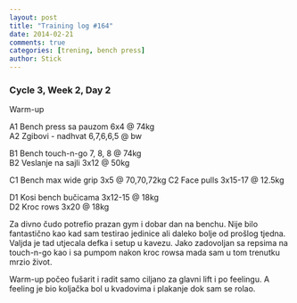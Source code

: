 ```yaml
---
layout: post
title: "Training log #164"
date: 2014-02-21
comments: true
categories: [trening, bench press]
author: Stick
---
```


### Cycle 3, Week 2, Day 2  

Warm-up  

A1 Bench press sa pauzom 6x4 @ 74kg  
A2 Zgibovi - nadhvat 6,7,6,6,5 @ bw  

B1 Bench touch-n-go 7, 8, 8 @ 74kg  
B2 Veslanje na sajli 3x12 @ 50kg  

C1 Bench max wide grip 3x5 @ 70,70,72kg 
C2 Face pulls 3x15-17 @ 12.5kg  

D1 Kosi bench bučicama 3x12-15 @ 18kg  
D2 Kroc rows 3x20 @ 18kg  

Za divno čudo potrefio prazan gym i dobar dan na benchu. Nije bilo fantastično kao kad sam testirao jedinice ali daleko bolje od prošlog tjedna. Valjda je tad utjecala defka i setup u kavezu. Jako zadovoljan sa repsima na touch-n-go kao i sa pumpom nakon kroc rowsa mada sam u tom trenutku mrzio život.

Warm-up počeo fušarit i radit samo ciljano za glavni lift i po feelingu. A feeling je bio koljačka bol u kvadovima i plakanje dok sam se rolao. 